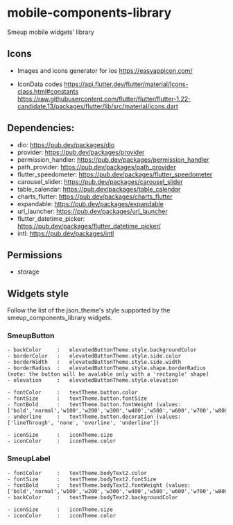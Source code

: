 # mobile-components-library
Smeup mobile widgets' library 

## Icons

- Images and icons generator for ios
    https://easyappicon.com/   

- IconData codes
    https://api.flutter.dev/flutter/material/Icons-class.html#constants
    https://raw.githubusercontent.com/flutter/flutter/flutter-1.22-candidate.13/packages/flutter/lib/src/material/icons.dart
    
## Dependencies:
- dio:                      https://pub.dev/packages/dio
- provider:                 https://pub.dev/packages/provider
- permission_handler:       https://pub.dev/packages/permission_handler
- path_provider:            https://pub.dev/packages/path_provider
- flutter_speedometer:      https://pub.dev/packages/flutter_speedometer
- carousel_slider:          https://pub.dev/packages/carousel_slider
- table_calendar:           https://pub.dev/packages/table_calendar
- charts_flutter:           https://pub.dev/packages/charts_flutter
- expandable:               https://pub.dev/packages/expandable
- url_launcher:             https://pub.dev/packages/url_launcher
- flutter_datetime_picker:  https://pub.dev/packages/flutter_datetime_picker/
- intl:                     https://pub.dev/packages/intl

## Permissions

- storage

## Widgets style 
Follow the list of the json_theme's style supported by the smeup_components_library widgets.

### SmeupButton
    - backColor     :   elevatedButtonTheme.style.backgroundColor
    - borderColor   :   elevatedButtonTheme.style.side.color
    - borderWidth   :   elevatedButtonTheme.style.side.width
    - borderRadius  :   elevatedButtonTheme.style.shape.borderRadius (note: the button will be avalable only with a 'rectangle' shape)
    - elevation     :   elevatedButtonTheme.style.elevation

    - fontColor     :   textTheme.button.color
    - fontSize      :   textTheme.button.fontSize
    - fontBold      :   textTheme.button.fontWeight (values: ['bold','normal','w100','w200','w300','w400','w500','w600','w700','w800','w900'])
    - underline     :   textTheme.button.decoration (values: ['lineThrough', 'none', 'overline', 'underline'])

    - iconSize      :   iconTheme.size
    - iconColor     :   iconTheme.color

### SmeupLabel
    - fontColor     :   textTheme.bodyText2.color
    - fontSize      :   textTheme.bodyText2.fontSize
    - fontBold      :   textTheme.bodyText2.fontWeight (values: ['bold','normal','w100','w200','w300','w400','w500','w600','w700','w800','w900'])
    - backColor     :   textTheme.bodyText2.backgroundColor

    - iconSize      :   iconTheme.size
    - iconColor     :   iconTheme.color

    